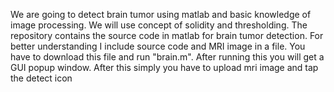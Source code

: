 We are going to detect brain tumor using matlab and basic knowledge of image processing.
We will use concept of solidity and thresholding.
The repository contains the source code in matlab for brain tumor detection.
For better understanding I include source code and MRI image in a file.
You have to download this file and run "brain.m".
After running this you will get a GUI popup window.
After this simply you have to upload mri image and tap the detect icon
